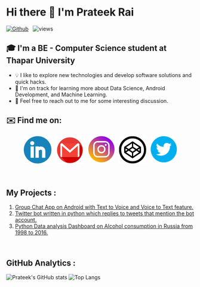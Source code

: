 # Hi there 👋 I'm Prateek Rai

[![Github](https://img.shields.io/github/followers/prateek11rai?label=Follow&style=social)](https://github.com/prateek11rai) &nbsp; ![views](https://komarev.com/ghpvc/?username=prateek11rai)

## 🎓 I'm a BE - Computer Science student at Thapar University
* 💡  I like to explore new technologies and develop software solutions and quick hacks.
* 🌱  I'm on track for learning more about Data Science, Android Development, and Machine Learning.
* 💬  Feel free to reach out to me for some interesting discussion.

## ✉️ Find me on:

<p align="center">
 <a href="https://www.linkedin.com/in/prateek-rai-48597b1ab/" target="_blank"><img src="Images/linkedin-logo-png-1837.png" alt="LinkedIn" height="73.5" style="vertical-align:top; margin:4px"></a>
 <a href="mailto:prateek11rai@gmail.com" target="_blank"> <img src="Images/logo-gmail-9983.png" alt="Email me" height="75" style="vertical-align:top; margin:4px"></a>
 <a href="https://www.instagram.com/prateek11rai/" target="_blank"> <img src="Images/insta-logo-png.png" alt="Instagram" height="70" style="vertical-align:top; margin:4px"></a>
 <a href="https://codepen.io/prateek11rai" target="_blank"> <img src="Images/codepen-png_logo.png" alt="Codepen" height="73" style="vertical-align:top; margin:4px"></a>
 <a href="https://twitter.com/Prateek11Rai" target="_blank"> <img src="Images/twitterlogo.png" alt="Twitter" height="70" style="vertical-align:top; margin:4px"></a>
</p>

<br />

## My Projects : 

1. <a href="https://github.com/prateek11rai/Group_Chat_App_Project#readme" target="_blank">Group Chat App on Android with Text to Voice and Voice to Text feature.</a>
2. <a href="https://github.com/prateek11rai/twitter-reply-bot#readme" target="_blank">Twitter bot written in python which replies to tweets that mention the bot account.</a>
3. <a href="https://github.com/prateek11rai/russia-alcohol-dashboard#readme" target="_blank">Python Data analysis Dashboard on Alcohol consumption in Russia from 1998 to 2016.</a>

<br/>

## GitHub Analytics :

![Prateek's GitHub stats](https://github-readme-stats.vercel.app/api?username=prateek11rai&theme=tokyonight&show_icons=true)  ![Top Langs](https://github-readme-stats.vercel.app/api/top-langs/?username=prateek11rai&theme=tokyonight&layout=compact)
<!---
prateek11rai/prateek11rai is a ✨ special ✨ repository because its `README.md` (this file) appears on your GitHub profile.
You can click the Preview link to take a look at your changes.
--->
